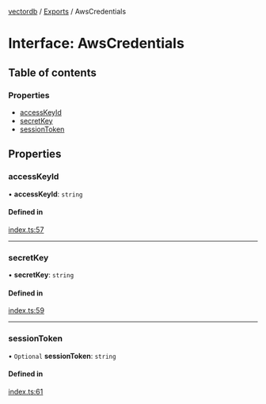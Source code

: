 [vectordb](../README.md) / [Exports](../modules.md) / AwsCredentials

# Interface: AwsCredentials

## Table of contents

### Properties

- [accessKeyId](AwsCredentials.md#accesskeyid)
- [secretKey](AwsCredentials.md#secretkey)
- [sessionToken](AwsCredentials.md#sessiontoken)

## Properties

### accessKeyId

• **accessKeyId**: `string`

#### Defined in

[index.ts:57](https://github.com/lancedb/lancedb/blob/5228ca4/node/src/index.ts#L57)

___

### secretKey

• **secretKey**: `string`

#### Defined in

[index.ts:59](https://github.com/lancedb/lancedb/blob/5228ca4/node/src/index.ts#L59)

___

### sessionToken

• `Optional` **sessionToken**: `string`

#### Defined in

[index.ts:61](https://github.com/lancedb/lancedb/blob/5228ca4/node/src/index.ts#L61)
